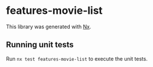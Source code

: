 # features-movie-list

This library was generated with [Nx](https://nx.dev).

## Running unit tests

Run `nx test features-movie-list` to execute the unit tests.
